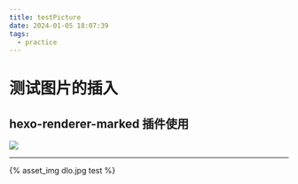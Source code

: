 ```yaml
---
title: testPicture
date: 2024-01-05 18:07:39
tags:
  - practice
---
```


# 测试图片的插入

## hexo-renderer-marked 插件使用

![](dlo.jpg)

---

{% asset_img dlo.jpg test %}
